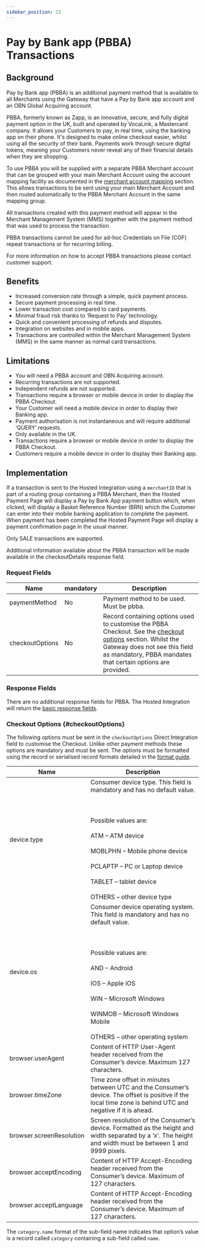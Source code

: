 ```yaml
---
sidebar_position: 23
---
```


# Pay by Bank app (PBBA) Transactions

## Background 

Pay by Bank app (PBBA) is an additional payment method that is available to all Merchants using the Gateway that have a Pay by Bank app account and an OBN Global Acquiring account.

PBBA, formerly known as Zapp, is an innovative, secure, and fully digital payment option in the UK, built and operated by VocaLink, a Mastercard company. It allows your Customers to pay, in real time, using the banking app on their phone. It's designed to make online checkout easier, whilst using all the security of their bank. Payments work through secure digital tokens, meaning your Customers never reveal any of their financial details when they are shopping.

To use PBBA you will be supplied with a separate PBBA Merchant account that can be grouped with your main Merchant Account using the account mapping facility as documented in the [merchant account mapping](annexes#merchantAccountMapping) section. This allows transactions to be sent using your main Merchant Account and then routed automatically to the PBBA Merchant Account in the same mapping group.

All transactions created with this payment method will appear in the Merchant Management System (MMS) together with the payment method that was used to process the transaction.

PBBA transactions cannot be used for ad-hoc Credentials on File (COF) repeat transactions or for recurring billing.

For more information on how to accept PBBA transactions please contact customer support.

## Benefits 

- Increased conversion rate through a simple, quick payment process.
- Secure payment processing in real time.
- Lower transaction cost compared to card payments.
- Minimal fraud risk thanks to ‘Request to Pay’ technology.
- Quick and convenient processing of refunds and disputes.
- Integration on websites and in mobile apps.
- Transactions are controlled within the Merchant Management System (MMS) in the same manner as normal card transactions.

## Limitations

- You will need a PBBA account and OBN Acquiring account.
- Recurring transactions are not supported.
- Independent refunds are not supported.
- Transactions require a browser or mobile device in order to display the PBBA Checkout.
- Your Customer will need a mobile device in order to display their Banking app.
- Payment authorisation is not instantaneous and will require additional ‘QUERY’ requests.
- Only available in the UK.
- Transactions require a browser or mobile device in order to display the PBBA Checkout.
- Customers require a mobile device in order to display their Banking app.

## Implementation 

If a transaction is sent to the Hosted Integration using a `merchantID` that is part of a routing group containing a PBBA Merchant, then the Hosted Payment Page will display a Pay by Bank App payment button which, when clicked, will display a Basket Reference Number (BRN) which the Customer can enter into their mobile banking application to complete the payment. When payment has been completed the Hosted Payment Page will display a payment confirmation page in the usual manner.

Only SALE transactions are supported.

Additional information available about the PBBA transaction will be made available in the checkoutDetails response field.

### Request Fields

| Name | mandatory |Description|
| ----------- | ----------- |----------- |
|paymentMethod| No |Payment method to be used. Must be pbba.|
|checkoutOptions| No| Record containing options used to customise the PBBA Checkout. See the [checkout options](#checkoutOptions) section. Whilst the Gateway does not see this field as mandatory, PBBA mandates that certain options are provided.|

### Response Fields 

There are no additional response fields for PBBA. The Hosted Integration will return the [basic response fields](transactiontypes.md/#transactionResponse).

### Checkout Options {#checkoutOptions}

The following options must be sent in the `checkoutOptions` Direct Integration field to customise the Checkout. Unlike other payment methods these options are mandatory and must be sent. The options must be formatted using the record or serialised record formats detailed in the [format guide](overview#fieldFormats).

| Name | Description |
| ----------- | ----------- |
|device.type|Consumer device type. This field is mandatory and has no default value.<br></br><br></br> Possible values are:<br></br>  ATM – ATM device <br></br> MOBLPHN – Mobile phone device <br></br> PCLAPTP – PC or Laptop device <br></br> TABLET – tablet device <br></br> OTHERS – other device type|
|device.os|Consumer device operating system. This field is mandatory and has no default value.<br></br><br></br> Possible values are: <br></br>AND – Android <br></br>IOS – Apple iOS <br></br>WIN – Microsoft Windows <br></br>WINMOB – Microsoft Windows Mobile <br></br>OTHERS – other operating system|
|browser.userAgent|Content of HTTP User-Agent header received from the Consumer’s device. Maximum 127 characters.|
|browser.timeZone|Time zone offset in minutes between UTC and the Consumer’s device. The offset is positive if the local time zone is behind UTC and negative if it is ahead.|
|browser.screenResolution|Screen resolution of the Consumer’s device. Formatted as the height and width separated by a ‘x’. The height and width must be between 1 and 9999 pixels.|
|browser.acceptEncoding|Content of HTTP Accept-Encoding header received from the Consumer’s device. Maximum of 127 characters.|
|browser.acceptLanguage|Content of HTTP Accept-Encoding header received from the Consumer’s device. Maximum of 127 characters.|

The `category.name` format of the sub-field name indicates that option’s value is a record called `category` containing a sub-field called `name`.